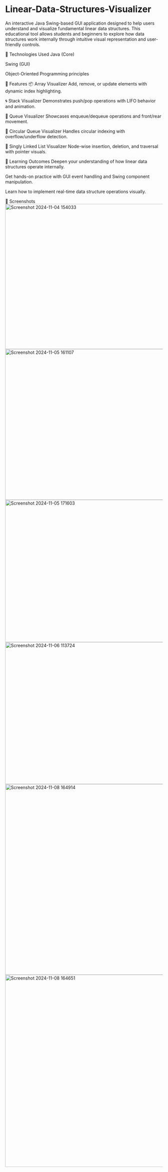 # Linear-Data-Structures-Visualizer
An interactive Java Swing-based GUI application designed to help users understand and visualize fundamental linear data structures. This educational tool allows students and beginners to explore how data structures work internally through intuitive visual representation and user-friendly controls.

🔧 Technologies Used
Java (Core)

Swing (GUI)

Object-Oriented Programming principles

📌 Features
📦 Array Visualizer
Add, remove, or update elements with dynamic index highlighting.

🌀 Stack Visualizer
Demonstrates push/pop operations with LIFO behavior and animation.

🔁 Queue Visualizer
Showcases enqueue/dequeue operations and front/rear movement.

🔄 Circular Queue Visualizer
Handles circular indexing with overflow/underflow detection.

🔗 Singly Linked List Visualizer
Node-wise insertion, deletion, and traversal with pointer visuals.

🎯 Learning Outcomes
Deepen your understanding of how linear data structures operate internally.

Get hands-on practice with GUI event handling and Swing component manipulation.

Learn how to implement real-time data structure operations visually.

📸 Screenshots
<img width="667" height="462" alt="Screenshot 2024-11-04 154033" src="https://github.com/user-attachments/assets/f6165809-df8e-4586-a8d7-4c144a2caf26" />
<img width="615" height="480" alt="Screenshot 2024-11-05 161107" src="https://github.com/user-attachments/assets/b8c8b79a-f73e-4fe5-96a1-1824cdc44f75" />
<img width="587" height="453" alt="Screenshot 2024-11-05 171603" src="https://github.com/user-attachments/assets/0dca9843-f92e-4be6-bcb9-d08391bc5e24" />
<img width="597" height="452" alt="Screenshot 2024-11-06 113724" src="https://github.com/user-attachments/assets/af0b1dcb-b256-4fc6-94d0-91c1d4c31116" />
<img width="755" height="607" alt="Screenshot 2024-11-08 164914" src="https://github.com/user-attachments/assets/d3d1c054-7a18-408f-a97b-b66b07611d9e" />
<img width="748" height="612" alt="Screenshot 2024-11-08 164651" src="https://github.com/user-attachments/assets/ba5bac27-2647-4845-9b76-d9083e70154e" />









